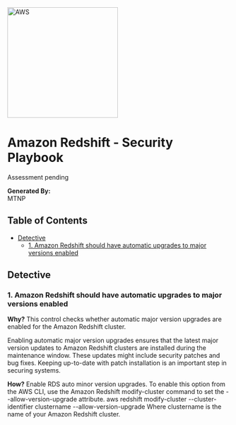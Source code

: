 <img src="https://a0.awsstatic.com/libra-css/images/logos/aws_logo_smile_1200x630.png" alt="AWS" width="250"/>

# Amazon Redshift - Security Playbook <!-- omit in toc -->
Assessment pending

**Generated By:**  
MTNP

## Table of Contents <!-- omit in toc -->
- [Detective](#detective)
  - [1. Amazon Redshift should have automatic upgrades to major versions enabled](#1-aws-redshift-allow-version-upgrade-is-enabled)

## Detective
### 1. Amazon Redshift should have automatic upgrades to major versions enabled

**Why?** 
This control checks whether automatic major version upgrades are enabled for the Amazon Redshift cluster\.

Enabling automatic major version upgrades ensures that the latest major version updates to Amazon Redshift clusters are installed during the maintenance window\. These updates might include security patches and bug fixes\. Keeping up-to-date with patch installation is an important step in securing systems\.

**How?** 
Enable RDS auto minor version upgrades\.
To enable this option from the AWS CLI, use the Amazon Redshift modify-cluster command to set the --allow-version-upgrade attribute\.
aws redshift modify-cluster --cluster-identifier clustername --allow-version-upgrade
Where clustername is the name of your Amazon Redshift cluster\.